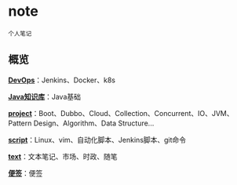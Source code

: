 # note
    
    个人笔记

## 概览

**[DevOps](https://gitee.com/bebopze/note/tree/master/DevOps)**：Jenkins、Docker、k8s

**[Java知识库](https://gitee.com/bebopze/note/tree/master/java知识库)**：Java基础

**[project](https://gitee.com/bebopze/note/tree/master/project)**：Boot、Dubbo、Cloud、Collection、Concurrent、IO、JVM、Pattern Design、Algorithm、Data Structure...

**[script](https://gitee.com/bebopze/note/tree/master/script)**：Linux、vim、自动化脚本、Jenkins脚本、git命令

**[text](https://gitee.com/bebopze/note/tree/master/text)**：文本笔记、市场、时政、随笔

**[便签](https://gitee.com/bebopze/note/tree/master/便签)**：便签
